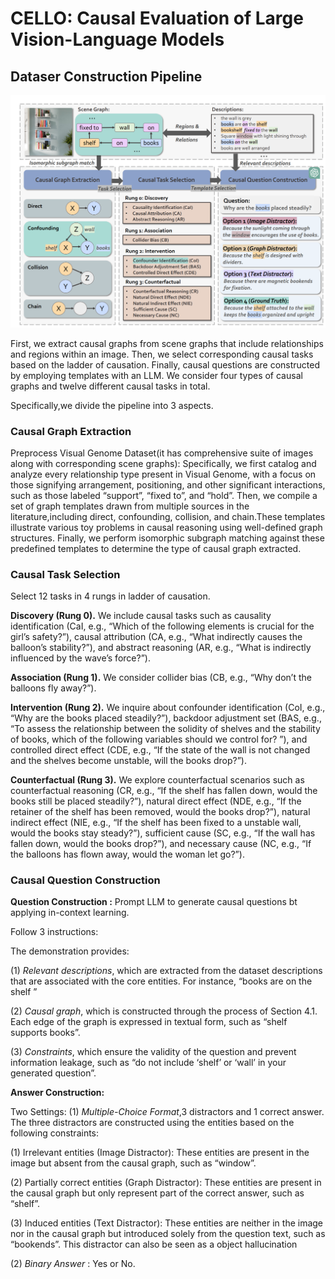 # CELLO: Causal Evaluation of Large Vision-Language Models

## Dataser Construction Pipeline

![1755427176619](image/CELLO/1755427176619.png)

First, we extract causal graphs from scene graphs that include relationships and regions within an image. Then, we select
corresponding causal tasks based on the ladder of causation. Finally, causal questions are constructed by employing
templates with an LLM. We consider four types of causal graphs and twelve different causal tasks in total.

Specifically,we divide the pipeline into 3 aspects.

### Causal Graph Extraction

Preprocess Visual Genome Dataset(it has comprehensive suite of images along with corresponding scene graphs):
Specifically, we first catalog and analyze every
relationship type present in Visual Genome, with a
focus on those signifying arrangement, positioning,
and other significant interactions, such as those labeled “support”, “fixed to”, and “hold”. Then, we
compile a set of graph templates drawn from multiple sources in the literature,including direct, confounding,
collision, and chain.These
templates illustrate various toy problems in causal
reasoning using well-defined graph structures. Finally, we perform isomorphic subgraph matching
against these predefined templates to determine the
type of causal graph extracted.

### Causal Task Selection

Select 12 tasks in 4 rungs in ladder of causation.

**Discovery (Rung 0).** We include causal tasks
such as causality identification (CaI, e.g., “Which
of the following elements is crucial for the girl’s
safety?”), causal attribution (CA, e.g., “What indirectly causes the balloon’s stability?”), and abstract reasoning (AR, e.g., “What is indirectly
influenced by the wave’s force?”).

**Association (Rung 1).** We consider collider bias
(CB, e.g., “Why don’t the balloons fly away?”).

**Intervention (Rung 2).** We inquire about confounder identification (CoI, e.g., “Why are the
books placed steadily?”), backdoor adjustment
set (BAS, e.g., “To assess the relationship between
the solidity of shelves and the stability of books,
which of the following variables should we control
for? ”), and controlled direct effect (CDE, e.g., “If
the state of the wall is not changed and the shelves
become unstable, will the books drop?”).

**Counterfactual (Rung 3).** We explore counterfactual scenarios such as counterfactual reasoning (CR, e.g., “If the shelf has fallen down, would
the books still be placed steadily?”), natural direct effect (NDE, e.g., “If the retainer of the shelf
has been removed, would the books drop?”), natural indirect effect (NIE, e.g., “If the shelf has
been fixed to a unstable wall, would the books stay
steady?”), sufficient cause (SC, e.g., “If the wall has fallen down, would the books drop?”), and necessary cause (NC, e.g., “If the balloons has flown
away, would the woman let go?”).

### Causal Question Construction

**Question Construction :** Prompt LLM to generate causal questions bt applying in-context learning.

Follow 3 instructions:

The demonstration provides: 

(1) *Relevant descriptions*, which are
extracted from the dataset descriptions that are associated with the core entities. For instance, “books
are on the shelf ”
 
(2) *Causal graph*, which is constructed through the process of
Section 4.1. Each edge of the graph is expressed
in textual form, such as “shelf supports books”.

(3) *Constraints*, which ensure the validity of the
question and prevent information leakage, such as
“do not include ‘shelf’ or ‘wall’ in your generated
question”.

**Answer Construction:** 

Two Settings:
(1) *Multiple-Choice Format*,3 distractors and 1 correct answer.
The three distractors are
constructed using the entities based on the following constraints: 

(1) Irrelevant entities (Image Distractor): These entities are present in the image
but absent from the causal graph, such as “window”. 

(2) Partially correct entities (Graph Distractor): These entities are present in the causal
graph but only represent part of the correct answer,
such as “shelf”. 

(3) Induced entities (Text Distractor): These entities are neither in the image nor
in the causal graph but introduced solely from the
question text, such as “bookends”. This distractor
can also be seen as a object hallucination


(2) *Binary Answer* : Yes or No.
